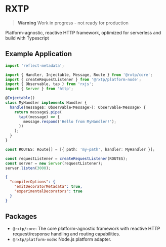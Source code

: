 # RXTP

> **Warning**
> Work in progress - not ready for production

Platform-agnostic, reactive HTTP framework, optimized for serverless and build with Typescript

## Example Application

```typescript
import 'reflect-metadata';

import { Handler, Injectable, Message, Route } from '@rxtp/core';
import { createRequestListener } from '@rxtp/platform-node';
import { Observable, tap } from 'rxjs';
import { Server } from 'http';

@Injectable()
class MyHandler implements Handler {
  handle(message$: Observable<Message>): Observable<Message> {
    return message$.pipe(
      tap((message) => {
        message.respond('Hello from MyHandler!');
      })
    );
  }
}

const ROUTES: Route[] = [{ path: 'my-path', handler: MyHandler }];

const requestListener = createRequestListener(ROUTES);
const server = new Server(requestListener);
server.listen(3000);
```

``` json
{
  "compilerOptions": {
    "emitDecoratorMetadata": true,
    "experimentalDecorators": true
  }
}
```

## Packages

- `@rxtp/core`: The core platform-agnostic framework with reactive HTTP request/response handling and routing capabilities.
- `@rxtp/platform-node`: Node.js platform adapter.
